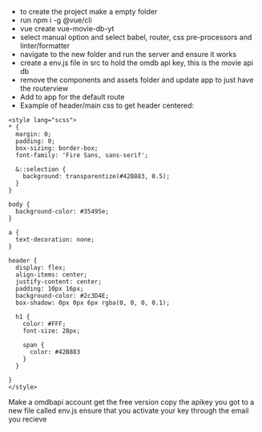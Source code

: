 - to create the project make a empty folder
- run npm i -g @vue/cli
- vue create vue-movie-db-yt
- select manual option and select babel, router, css pre-processors and linter/formatter
- navigate to the new folder and run the server and ensure it works
- create a env.js file in src to hold the omdb api key, this is the movie api db
- remove the components and assets folder and update app to just have the routerview
- Add <router-link to="/"></router-link> to app for the default route
- Example of header/main css to get header centered:

```
<style lang="scss">
* {
  margin: 0;
  padding: 0;
  box-sizing: border-box;
  font-family: 'Fire Sans, sans-serif';

  &::selection {
    background: transparentize(#42B883, 0.5);
  }
}

body {
  background-color: #35495e;
}

a {
  text-decoration: none;
}

header {
  display: flex;
  align-items: center;
  justify-content: center;
  padding: 10px 16px;
  background-color: #2c3D4E;
  box-shadow: 0px 0px 6px rgba(0, 0, 0, 0.1);

  h1 {
    color: #FFF;
    font-size: 28px;

    span {
      color: #42B883
    }
  }

}
</style>
```

Make a omdbapi account
get the free version
copy the apikey you got to a new file called env.js
ensure that you activate your key through the email you recieve
